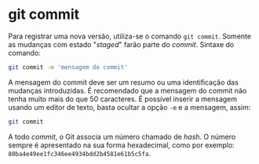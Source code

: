 # git commit

Para registrar uma nova versão, utiliza-se o comando `git commit`. Somente as
mudanças com estado "_staged_" farão parte do _commit_. Sintaxe do comando:
```sh
git commit -m 'mensagem do commit'
```

A mensagem do commit deve ser um resumo ou uma identificação das mudanças
introduzidas. É recomendado que a mensagem do commit não tenha muito mais do que
50 caracteres. É possível inserir a mensagem usando um editor de texto, basta
ocultar a opção `-m` e a mensagem, assim:
```sh
git commit
```

A todo _commit_, o Git associa um número chamado de _hash_. O número sempre é
apresentado na sua forma hexadecimal, como por exemplo:
`80ba4e49ee1fc346ee4934bdd2b4581e61b5c5fa`.
